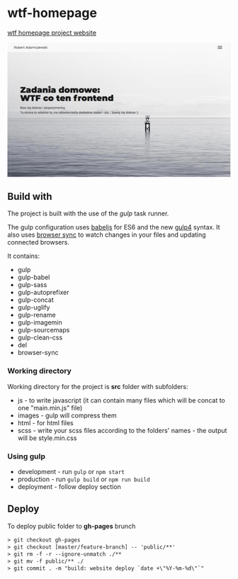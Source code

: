 # wtf-homepage

[wtf homepage project website](https://rogreyroom.github.io/wtf-homepage/)

![Homepage image for wtf-cotenfrontend project](gh-image/homepage.png)

## Build with

The project is built with the use of the _gulp_ task runner.

The gulp configuration uses [babeljs](https://babeljs.io/) for ES6 and the new [gulp4](https://gulpjs.com/) syntax. It also uses [browser sync](https://www.browsersync.io/) to watch changes in your files and updating connected browsers.

It contains:

- gulp
- gulp-babel
- gulp-sass
- gulp-autoprefixer
- gulp-concat
- gulp-uglify
- gulp-rename
- gulp-imagemin
- gulp-sourcemaps
- gulp-clean-css
- del
- browser-sync

### Working directory

Working directory for the project is **src** folder with subfolders:

- js - to write javascript (it can contain many files which will be concat to one "main.min.js" file)
- images - gulp will compress them
- html - for html files
- scss - write your scss files according to the folders' names - the output will be style.min.css

### Using gulp

- development - run `gulp` or `npm start`
- production - run `gulp build` or `npm run build`
- deployment - follow deploy section

## Deploy

To deploy public folder to **gh-pages** brunch

```git
> git checkout gh-pages
> git checkout [master/feature-branch] -- 'public/**'
> git rm -f -r --ignore-unmatch ./**
> git mv -f public/** ./
> git commit . -m "build: website deploy `date +\"%Y-%m-%d\"`"
```
